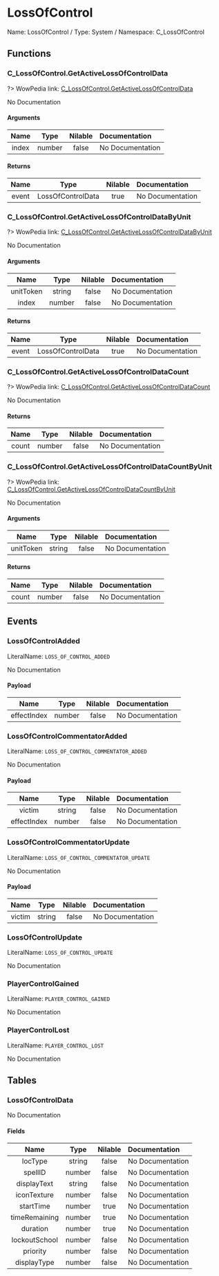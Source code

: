 # LossOfControl

Name: LossOfControl / Type: System / Namespace: C_LossOfControl

## Functions

### C_LossOfControl.GetActiveLossOfControlData
?> WowPedia link: [C_LossOfControl.GetActiveLossOfControlData](https://wow.gamepedia.com/API_C_LossOfControl.GetActiveLossOfControlData)

No Documentation

#### Arguments
|Name|Type|Nilable|Documentation|
|:---:|:---:|:---:|:---|
|index|number|false|No Documentation|
#### Returns
|Name|Type|Nilable|Documentation|
|:---:|:---:|:---:|:---|
|event|LossOfControlData|true|No Documentation|
### C_LossOfControl.GetActiveLossOfControlDataByUnit
?> WowPedia link: [C_LossOfControl.GetActiveLossOfControlDataByUnit](https://wow.gamepedia.com/API_C_LossOfControl.GetActiveLossOfControlDataByUnit)

No Documentation

#### Arguments
|Name|Type|Nilable|Documentation|
|:---:|:---:|:---:|:---|
|unitToken|string|false|No Documentation|
|index|number|false|No Documentation|
#### Returns
|Name|Type|Nilable|Documentation|
|:---:|:---:|:---:|:---|
|event|LossOfControlData|true|No Documentation|
### C_LossOfControl.GetActiveLossOfControlDataCount
?> WowPedia link: [C_LossOfControl.GetActiveLossOfControlDataCount](https://wow.gamepedia.com/API_C_LossOfControl.GetActiveLossOfControlDataCount)

No Documentation

#### Returns
|Name|Type|Nilable|Documentation|
|:---:|:---:|:---:|:---|
|count|number|false|No Documentation|
### C_LossOfControl.GetActiveLossOfControlDataCountByUnit
?> WowPedia link: [C_LossOfControl.GetActiveLossOfControlDataCountByUnit](https://wow.gamepedia.com/API_C_LossOfControl.GetActiveLossOfControlDataCountByUnit)

No Documentation

#### Arguments
|Name|Type|Nilable|Documentation|
|:---:|:---:|:---:|:---|
|unitToken|string|false|No Documentation|
#### Returns
|Name|Type|Nilable|Documentation|
|:---:|:---:|:---:|:---|
|count|number|false|No Documentation|
## Events

### LossOfControlAdded
LiteralName: `LOSS_OF_CONTROL_ADDED`

No Documentation

#### Payload
|Name|Type|Nilable|Documentation|
|:---:|:---:|:---:|:---|
|effectIndex|number|false|No Documentation|
### LossOfControlCommentatorAdded
LiteralName: `LOSS_OF_CONTROL_COMMENTATOR_ADDED`

No Documentation

#### Payload
|Name|Type|Nilable|Documentation|
|:---:|:---:|:---:|:---|
|victim|string|false|No Documentation|
|effectIndex|number|false|No Documentation|
### LossOfControlCommentatorUpdate
LiteralName: `LOSS_OF_CONTROL_COMMENTATOR_UPDATE`

No Documentation

#### Payload
|Name|Type|Nilable|Documentation|
|:---:|:---:|:---:|:---|
|victim|string|false|No Documentation|
### LossOfControlUpdate
LiteralName: `LOSS_OF_CONTROL_UPDATE`

No Documentation

### PlayerControlGained
LiteralName: `PLAYER_CONTROL_GAINED`

No Documentation

### PlayerControlLost
LiteralName: `PLAYER_CONTROL_LOST`

No Documentation

## Tables

### LossOfControlData

No Documentation

#### Fields
|Name|Type|Nilable|Documentation|
|:---:|:---:|:---:|:---|
|locType|string|false|No Documentation|
|spellID|number|false|No Documentation|
|displayText|string|false|No Documentation|
|iconTexture|number|false|No Documentation|
|startTime|number|true|No Documentation|
|timeRemaining|number|true|No Documentation|
|duration|number|true|No Documentation|
|lockoutSchool|number|false|No Documentation|
|priority|number|false|No Documentation|
|displayType|number|false|No Documentation|